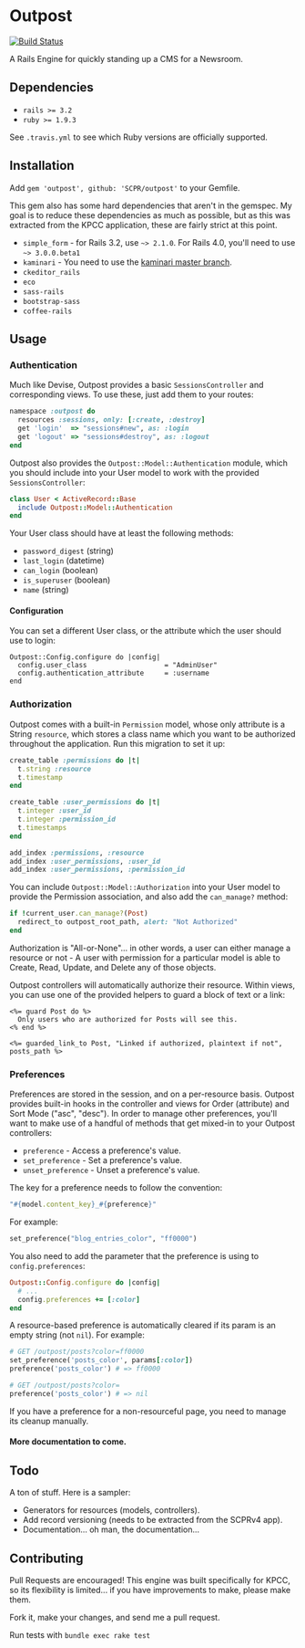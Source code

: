 # Outpost
[![Build Status](https://travis-ci.org/SCPR/outpost.png)](https://travis-ci.org/SCPR/outpost)

A Rails Engine for quickly standing up a CMS for a Newsroom.

## Dependencies
* `rails >= 3.2`
* `ruby >= 1.9.3`

See `.travis.yml` to see which Ruby versions are officially supported.

## Installation
Add `gem 'outpost', github: 'SCPR/outpost'` to your Gemfile.

This gem also has some hard dependencies that aren't in the gemspec.
My goal is to reduce these dependencies as much as possible, but as this was 
extracted from the KPCC application, these are fairly strict at this point.

* `simple_form` - for Rails 3.2, use `~> 2.1.0`.
For Rails 4.0, you'll need to use `~> 3.0.0.beta1`
* `kaminari` - You need to use the 
[kaminari master branch](https://github.com/amatsuda/kaminari).
* `ckeditor_rails`
* `eco`
* `sass-rails`
* `bootstrap-sass`
* `coffee-rails`

## Usage
### Authentication
Much like Devise, Outpost provides a basic `SessionsController` and 
corresponding views. To use these, just add them to your routes:

```ruby
namespace :outpost do
  resources :sessions, only: [:create, :destroy]
  get 'login'  => "sessions#new", as: :login
  get 'logout' => "sessions#destroy", as: :logout
end
```

Outpost also provides the `Outpost::Model::Authentication` module,
which you should include into your User model to work with the provided
`SessionsController`:

```ruby
class User < ActiveRecord::Base
  include Outpost::Model::Authentication
end
```

Your User class should have at least the following methods:
* `password_digest` (string)
* `last_login` (datetime)
* `can_login` (boolean)
* `is_superuser` (boolean)
* `name` (string)


#### Configuration

You can set a different User class, or the attribute which the user 
should use to login:

```
Outpost::Config.configure do |config|
  config.user_class                   = "AdminUser"
  config.authentication_attribute     = :username
end
```


### Authorization
Outpost comes with a built-in `Permission` model, whose only attribute is
a String `resource`, which stores a class name which you want to be
authorized throughout the application. Run this migration to set it up:


```ruby
create_table :permissions do |t|
  t.string :resource
  t.timestamp
end

create_table :user_permissions do |t|
  t.integer :user_id
  t.integer :permission_id
  t.timestamps
end

add_index :permissions, :resource
add_index :user_permissions, :user_id
add_index :user_permissions, :permission_id
```

You can include `Outpost::Model::Authorization` into your User model
to provide the Permission association, and also add the `can_manage?` 
method:

```ruby
if !current_user.can_manage?(Post)
  redirect_to outpost_root_path, alert: "Not Authorized"
end
```

Authorization is "All-or-None"... in other words, a user can either 
manage a resource or not - A user with permission for a particular model
is able to Create, Read, Update, and Delete any of those objects.

Outpost controllers will automatically authorize their resource. Within
views, you can use one of the provided helpers to guard a block of text
or a link:

```erb
<%= guard Post do %>
  Only users who are authorized for Posts will see this.
<% end %>

<%= guarded_link_to Post, "Linked if authorized, plaintext if not", posts_path %>
```


### Preferences
Preferences are stored in the session, and on a per-resource basis.
Outpost provides built-in hooks in the controller and views for 
Order (attribute) and Sort Mode ("asc", "desc"). In order to manage other 
preferences, you'll want to make use of a handful of methods that get
mixed-in to your Outpost controllers:

* `preference` - Access a preference's value.
* `set_preference` - Set a preference's value.
* `unset_preference` - Unset a preference's value.

The key for a preference needs to follow the convention:

```ruby
"#{model.content_key}_#{preference}"
```

For example:

```ruby
set_preference("blog_entries_color", "ff0000")
```

You also need to add the parameter that the preference is using to 
`config.preferences`:

```ruby
Outpost::Config.configure do |config|
  # ...
  config.preferences += [:color]
end
```

A resource-based preference is automatically cleared if its param is an empty string (not `nil`). For example:

```ruby
# GET /outpost/posts?color=ff0000
set_preference('posts_color', params[:color])
preference('posts_color') # => ff0000

# GET /outpost/posts?color=
preference('posts_color') # => nil
```

If you have a preference for a non-resourceful page, you need to manage its
cleanup manually.

#### More documentation to come.

## Todo
A ton of stuff. Here is a sampler:

* Generators for resources (models, controllers).
* Add record versioning (needs to be extracted from the SCPRv4 app).
* Documentation... oh man, the documentation...

## Contributing
Pull Requests are encouraged! This engine was built specifically for KPCC, 
so its flexibility is limited... if you have improvements to make, please 
make them.

Fork it, make your changes, and send me a pull request.

Run tests with `bundle exec rake test`
